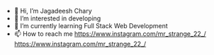 - 👋 Hi, I’m Jagadeesh Chary
- 👀 I’m interested in developing
- 🌱 I’m currently learning Full Stack Web Development
- 📫 How to reach me https://www.instagram.com/mr_strange_22_/ https://www.instagram.com/mr_strange_22_/

<!---
jagadeeshchary227/jagadeeshchary227 is a ✨ special ✨ repository because its `README.md` (this file) appears on your GitHub profile.
You can click the Preview link to take a look at your changes.
--->
